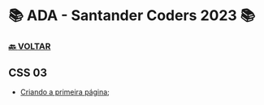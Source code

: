 # 📚 ADA - Santander Coders 2023 📚

### [🔙 **VOLTAR**](../../)

## **CSS 03**

- [Criando a primeira página](/Web-Front-End/HTML/primeiro.html);

&nbsp;
